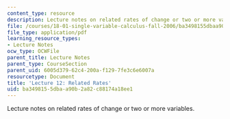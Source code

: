 ```yaml
---
content_type: resource
description: Lecture notes on related rates of change or two or more variables.
file: /courses/18-01-single-variable-calculus-fall-2006/ba3498155dbaa90b2a82c88174a18ee1_lec12.pdf
file_type: application/pdf
learning_resource_types:
- Lecture Notes
ocw_type: OCWFile
parent_title: Lecture Notes
parent_type: CourseSection
parent_uid: 6005d379-62c4-200a-f129-7fe3c6e6007a
resourcetype: Document
title: 'Lecture 12: Related Rates'
uid: ba349815-5dba-a90b-2a82-c88174a18ee1
---
```

Lecture notes on related rates of change or two or more variables.

